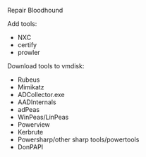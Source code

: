 
Repair Bloodhound


Add tools:
- NXC
- certify
- prowler


Download tools to vmdisk:
- Rubeus
- Mimikatz
- ADCollector.exe
- AADInternals
- adPeas
- WinPeas/LinPeas
- Powerview
- Kerbrute
- Powersharp/other sharp tools/powertools
- DonPAPI